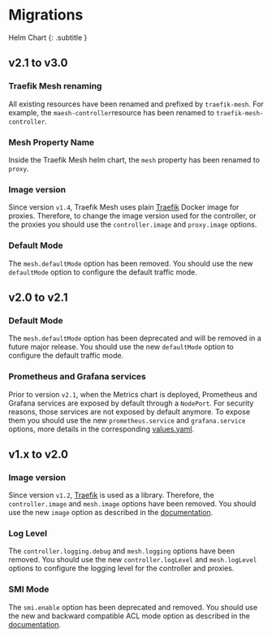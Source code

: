 # Migrations

Helm Chart
{: .subtitle }

## v2.1 to v3.0

### Traefik Mesh renaming

All existing resources have been renamed and prefixed by `traefik-mesh`. 
For example, the `maesh-controller`resource has been renamed to `traefik-mesh-controller`.

### Mesh Property Name

Inside the Traefik Mesh helm chart, the `mesh` property has been renamed to `proxy`.

### Image version

Since version `v1.4`, Traefik Mesh uses plain [Traefik](https://github.com/traefik/traefik/) Docker image for proxies.
Therefore, to change the image version used for the controller, or the proxies you should use the `controller.image` and `proxy.image` options.

### Default Mode

The `mesh.defaultMode` option has been removed.
You should use the new `defaultMode` option to configure the default traffic mode.

## v2.0 to v2.1

### Default Mode

The `mesh.defaultMode` option has been deprecated and will be removed in a future major release.
You should use the new `defaultMode` option to configure the default traffic mode.

### Prometheus and Grafana services

Prior to version `v2.1`, when the Metrics chart is deployed, Prometheus and Grafana services are exposed by default through a `NodePort`.
For security reasons, those services are not exposed by default anymore. 
To expose them you should use the new `prometheus.service` and `grafana.service` options, more details in the corresponding [values.yaml](https://github.com/traefik/mesh/blob/e59b861ac91261b950663410a6223a02fc7e2290/helm/chart/maesh/charts/metrics/values.yaml).

## v1.x to v2.0

### Image version

Since version `v1.2`, [Traefik](https://github.com/traefik/traefik/) is used as a library.
Therefore, the `controller.image` and `mesh.image` options have been removed.
You should use the new `image` option as described in the [documentation](../install.md#deploy-helm-chart).    

### Log Level

The `controller.logging.debug` and `mesh.logging` options have been removed.
You should use the new `controller.logLevel` and `mesh.logLevel` options to configure the logging level for the controller and proxies.

### SMI Mode

The `smi.enable` option has been deprecated and removed.
You should use the new and backward compatible ACL mode option as described in the [documentation](../install.md#access-control-list).
